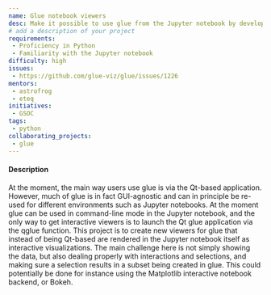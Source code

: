 ```yaml
---
name: Glue notebook viewers
desc: Make it possible to use glue from the Jupyter notebook by developing notebook-based data viewers. This will make it possible to also use glue remotely, and will be a widely used feature!
# add a description of your project
requirements:
 - Proficiency in Python
 - Familiarity with the Jupyter notebook
difficulty: high
issues:
 - https://github.com/glue-viz/glue/issues/1226
mentors:
 - astrofrog
 - eteq
initiatives:
 - GSOC
tags:
 - python
collaborating_projects:
 - glue
---
```

#### Description

At the moment, the main way users use glue is via the Qt-based application.
However, much of glue is in fact GUI-agnostic and can in principle be re-used
for different environments such as Jupyter notebooks. At the moment glue can be
used in command-line mode in the Jupyter notebook, and the only way to get
interactive viewers is to launch the Qt glue application via the qglue function.
This project is to create new viewers for glue that instead of being Qt-based
are rendered in the Jupyter notebook itself as interactive visualizations. The
main challenge here is not simply showing the data, but also dealing properly
with interactions and selections, and making sure a selection results in a
subset being created in glue. This could potentially be done for instance using
the Matplotlib interactive notebook backend, or Bokeh.
